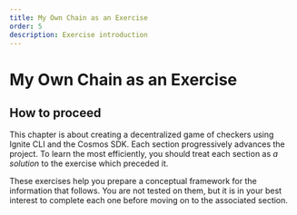 ```yaml
---
title: My Own Chain as an Exercise
order: 5
description: Exercise introduction
---
```


# My Own Chain as an Exercise

## How to proceed

This chapter is about creating a decentralized game of checkers using Ignite CLI and the Cosmos SDK. Each section progressively advances the project. To learn the most efficiently, you should treat each section as _a solution_ to the exercise which preceded it.

These exercises help you prepare a conceptual framework for the information that follows. You are not tested on them, but it is in your best interest to complete each one before moving on to the associated section.
